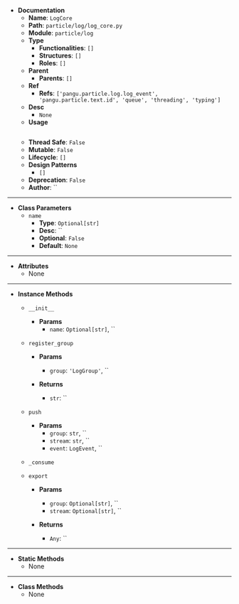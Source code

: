 - **Documentation**
    - **Name**: `LogCore`
    - **Path**: `particle/log/log_core.py`
    - **Module**: `particle/log`
    - **Type**
        - **Functionalities**: `[]`
        - **Structures**: `[]`
        - **Roles**: `[]`
    - **Parent**
        - **Parents**: `[]`
    - **Ref**
        - **Refs**: `['pangu.particle.log.log_event', 'pangu.particle.text.id', 'queue', 'threading', 'typing']`
    - **Desc**
        - `None`
    - **Usage**
        ```python
        
        ```
    - **Thread Safe**: `False`
    - **Mutable**: `False`
    - **Lifecycle**: `[]`
    - **Design Patterns**
        - `[]`
    - **Deprecation**: `False`
    - **Author**: ``

---

- **Class Parameters**
    - `name`
        - **Type**: `Optional[str]`
        - **Desc**: ``
        - **Optional**: `False`
        - **Default**: `None`

---

- **Attributes**
    - None

---

- **Instance Methods**
    - `__init__`

        - **Params**
            - `name`: `Optional[str]`, ``



    - `register_group`

        - **Params**
            - `group`: `'LogGroup'`, ``

        - **Returns**
            - `str`: ``


    - `push`

        - **Params**
            - `group`: `str`, ``
            - `stream`: `str`, ``
            - `event`: `LogEvent`, ``



    - `_consume`




    - `export`

        - **Params**
            - `group`: `Optional[str]`, ``
            - `stream`: `Optional[str]`, ``

        - **Returns**
            - `Any`: ``



---

- **Static Methods**
    - None

---

- **Class Methods**
    - None
